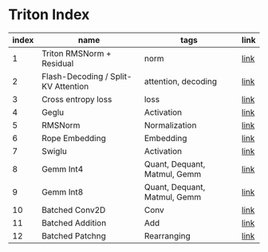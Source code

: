 # Triton Index

| index | name | tags | link |
| - | - | - | - |
| 1 | Triton RMSNorm + Residual | norm | [link](kernels/0001_Triton_RMSNorm+Residual) |
| 2 | Flash-Decoding / Split-KV Attention | attention, decoding | [link](kernels/0002_Flash-Decoding_Split-KV_Attention.md) |
| 3 | Cross entropy loss | loss | [link](kernels/0003_Cross_entropy_loss.md) |
| 4 | Geglu | Activation | [link](kernels/0004_Geglu.md) |
| 5 | RMSNorm | Normalization | [link](kernels/0005_RMSNorm.md) |
| 6 | Rope Embedding | Embedding | [link](kernels/0006_Rope_Embedding.md) |
| 7 | Swiglu | Activation | [link](kernels/0007_Swiglu.md) |
| 8 | Gemm Int4 | Quant, Dequant, Matmul, Gemm | [link](kernels/0008_Gemm_Int4.md) |
| 9 | Gemm Int8 | Quant, Dequant, Matmul, Gemm | [link](kernels/0009_Gemm_Int8.md) |
| 10 | Batched Conv2D | Conv | [link](kernels/0010_Conv2D.md) |
| 11 | Batched Addition | Add | [link](kernels/0011_Add.md) |
| 12 | Batched Patchng | Rearranging | [link](kernels/0012_Patching.md) |
